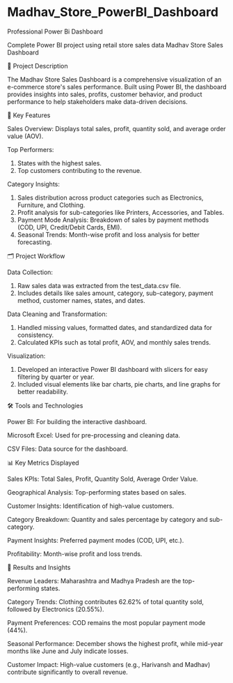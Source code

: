 # Madhav_Store_PowerBI_Dashboard
Professional Power Bi Dashboard

Complete Power BI project using retail store sales data 
 Madhav Store Sales Dashboard


📖 Project Description

The Madhav Store Sales Dashboard is a comprehensive visualization of an e-commerce store's sales performance. Built using Power BI, the dashboard provides insights into sales, profits, customer behavior, and product performance to help stakeholders make data-driven decisions.


🎯 Key Features

Sales Overview: Displays total sales, profit, quantity sold, and average order value (AOV).

Top Performers:
1. States with the highest sales.
2. Top customers contributing to the revenue.
   

Category Insights:

1. Sales distribution across product categories such as Electronics, Furniture, and Clothing.
2. Profit analysis for sub-categories like Printers, Accessories, and Tables.
3. Payment Mode Analysis: Breakdown of sales by payment methods (COD, UPI, Credit/Debit Cards, EMI).
4. Seasonal Trends: Month-wise profit and loss analysis for better forecasting.


🗂️ Project Workflow

Data Collection:

1. Raw sales data was extracted from the test_data.csv file.
2. Includes details like sales amount, category, sub-category, payment method, customer names, states, and dates.


Data Cleaning and Transformation:

1. Handled missing values, formatted dates, and standardized data for consistency.
2. Calculated KPIs such as total profit, AOV, and monthly sales trends.


Visualization:

1. Developed an interactive Power BI dashboard with slicers for easy filtering by quarter or year.
2. Included visual elements like bar charts, pie charts, and line graphs for better readability.


🛠️ Tools and Technologies

Power BI: For building the interactive dashboard.

Microsoft Excel: Used for pre-processing and cleaning data.

CSV Files: Data source for the dashboard.


📊 Key Metrics Displayed

Sales KPIs: Total Sales, Profit, Quantity Sold, Average Order Value.

Geographical Analysis: Top-performing states based on sales.

Customer Insights: Identification of high-value customers.

Category Breakdown: Quantity and sales percentage by category and sub-category.

Payment Insights: Preferred payment modes (COD, UPI, etc.).

Profitability: Month-wise profit and loss trends.


🚀 Results and Insights

Revenue Leaders: Maharashtra and Madhya Pradesh are the top-performing states.

Category Trends: Clothing contributes 62.62% of total quantity sold, followed by Electronics (20.55%).

Payment Preferences: COD remains the most popular payment mode (44%).

Seasonal Performance: December shows the highest profit, while mid-year months like June and July indicate losses.

Customer Impact: High-value customers (e.g., Harivansh and Madhav) contribute significantly to overall revenue.

